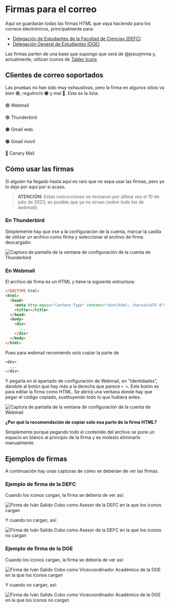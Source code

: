 # Firmas para el correo

Aquí se guardarán todas las firmas HTML que vaya haciendo para los correos electrónicos, principalmente para:
- [Delegación de Estudiantes de la Facultad de Ciencias (DEFC)](https://defc.ugr.es)
- [Delegación General de Estudiantes (DGE)](https://dge.ugr.es)

Las firmas parten de una base que supongo que será de @jesusjmma y, actualmente, utilizan iconos de [Tabler Icons](https://tabler-icons.io/)

## Clientes de correo soportados

Las pruebas no han sido muy exhaustivas, pero la firma en algunos sitios va bien :green_circle:, regulinchi :orange_circle: y mal :red_circle:. Esta es la lista:

:green_circle: Webmail

:green_circle: Thunderbird

:orange_circle: Gmail web

:orange_circle: Gmail móvil

:red_circle: Canary Mail

## Cómo usar las firmas

Si alguien ha llegado hasta aquí es raro que no sepa usar las firmas, pero yo lo dejo por aquí por si acaso.

> **ATENCIÓN:** Estas instrucciones se revisaron por última vez el 10 de julio de 2023, es posible que ya no sirvan *(sobre todo las de webmail)*.

### En Thunderbird

Simplemente hay que irse a la configuración de la cuenta, marcar la casilla de utilizar un archivo como firma y seleccionar el archivo de firma descargado:

![Captura de pantalla de la ventana de configuración de la cuenta de Thunderbird](img/thunderbird.png)

### En Webmail

El archivo de firma es un HTML y tiene la siguiente estructura:

```html
<!DOCTYPE html>
<html>
  <head>
    <meta http-equiv="Content-Type" content="text/html; charset=UTF-8">
    <title></title>
  </head>
  <body>
    <div>
      ...
    </div>
  </body>
</html>
```

Pues para webmail recomiendo solo copiar la parte de

```html
<div>
  ...
</div>
```

Y pegarla en el apartado de configuración de Webmail, en "Identidades", dándole al botón que hay más a la derecha que parece `< >`. Este botón es para editar la firma como HTML. Se abrirá una ventana donde hay que pegar el código copiado, sustituyendo todo lo que hubiera antes.

![Captura de pantalla de la ventana de configuración de la cuenta de Webmail](img/webmail.png)

**¿Por qué la recomendación de copiar solo esa parte de la firma HTML?**

Simplemente porque pegando todo el contenido del archivo se pone un espacio en blanco al principio de la firma y es molesto eliminarlo manualmente.

## Ejemplos de firmas

A continuación hay unas capturas de cómo se deberían de ver las firmas.

### Ejemplo de firma de la DEFC

Cuando los iconos cargan, la firma se debería de ver así:

![Firma de Iván Salido Cobo como Asesor de la DEFC en la que los iconos cargan](img/defc.png)

Y cuando no cargan, así:

![Firma de Iván Salido Cobo como Asesor de la DEFC en la que los iconos no cargan](img/defc-no-icons.png)

### Ejemplo de firma de la DGE

Cuando los iconos cargan, la firma se debería de ver así:

![Firma de Iván Salido Cobo como Vicecoordinador Académico de la DGE en la que los iconos cargan](img/dge.png)

Y cuando no cargan, así:

![Firma de Iván Salido Cobo como Vicecoordinador Académico de la DGE en la que los iconos no cargan](img/dge-no-icons.png)